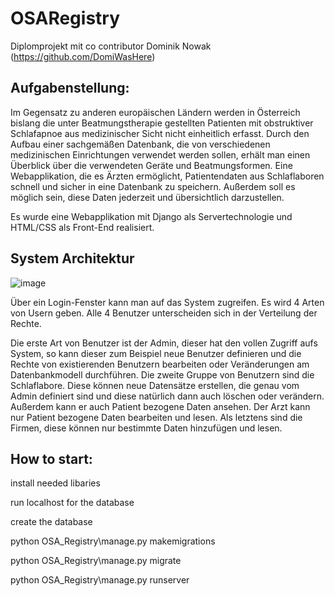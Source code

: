 # OSARegistry
Diplomprojekt mit co contributor Dominik Nowak (https://github.com/DomiWasHere)

## Aufgabenstellung: ## 
Im Gegensatz zu anderen europäischen Ländern werden in Österreich bislang die unter Beatmungstherapie gestellten Patienten mit obstruktiver Schlafapnoe aus medizinischer Sicht nicht einheitlich erfasst. Durch den Aufbau einer sachgemäßen Datenbank, die von verschiedenen medizinischen Einrichtungen verwendet werden sollen, erhält man einen Überblick über die verwendeten Geräte und Beatmungsformen.
Eine Webapplikation, die es Ärzten ermöglicht, Patientendaten aus Schlaflaboren schnell und sicher in eine Datenbank zu speichern. Außerdem soll es möglich sein, diese Daten jederzeit und übersichtlich darzustellen.

Es wurde eine Webapplikation mit Django als Servertechnologie und HTML/CSS als Front-End realisiert.

## System Architektur ##

![image](https://github.com/Nour-hash/OSARegistry/assets/113339425/b3350f90-2ef3-4081-9e08-30b39cfc7c79)


Über ein Login-Fenster kann man auf das System zugreifen.
Es wird 4 Arten von Usern geben. Alle 4 Benutzer unterscheiden sich in der Verteilung der Rechte.
 
Die erste Art von Benutzer ist der Admin, dieser hat den vollen Zugriff aufs System, so kann dieser zum Beispiel neue Benutzer definieren und die Rechte von existierenden Benutzern bearbeiten oder Veränderungen am Datenbankmodell durchführen. 
Die zweite Gruppe von Benutzern sind die Schlaflabore. 
Diese können neue Datensätze erstellen, die genau vom Admin definiert sind und diese natürlich dann auch löschen oder verändern. Außerdem kann er auch Patient bezogene Daten ansehen. 
Der Arzt kann nur Patient bezogene Daten bearbeiten und lesen. 
Als letztens sind die Firmen, diese können nur bestimmte Daten hinzufügen und lesen.


## How to start: ##
install needed libaries

run localhost for the database

create the database

python OSA_Registry\manage.py makemigrations

python OSA_Registry\manage.py migrate

python OSA_Registry\manage.py runserver
